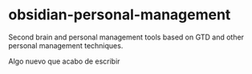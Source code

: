 # obsidian-personal-management
Second brain and personal management tools based on GTD and other personal management techniques.

Algo nuevo que acabo de escribir
